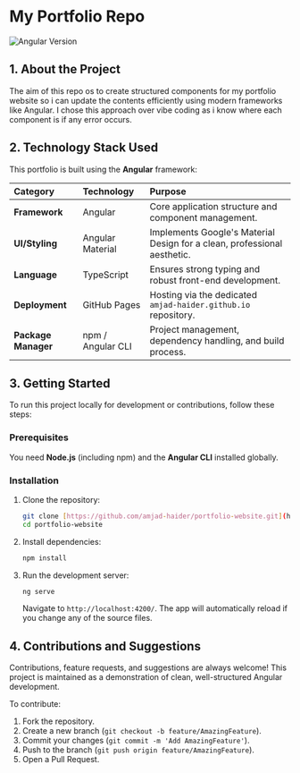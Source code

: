 # My Portfolio Repo

![Angular Version](https://img.shields.io/badge/Angular-v18%2B-red?style=flat-square&logo=angular)

## 1. About the Project

The aim of this repo os to create structured components for my portfolio website so i can update the contents efficiently using modern frameworks like Angular. I chose this approach over vibe coding as i know where each component is if any error occurs.

## 2. Technology Stack Used

This portfolio is built using the **Angular** framework:

Category | Technology | Purpose |
| :--- | :--- | :--- |
| **Framework** | Angular | Core application structure and component management. |
| **UI/Styling** | Angular Material | Implements Google's Material Design for a clean, professional aesthetic. |
| **Language** | TypeScript | Ensures strong typing and robust front-end development. |
| **Deployment** | GitHub Pages | Hosting via the dedicated `amjad-haider.github.io` repository. |
| **Package Manager** | npm / Angular CLI | Project management, dependency handling, and build process. |

## 3. Getting Started

To run this project locally for development or contributions, follow these steps:

### Prerequisites

You need **Node.js** (including npm) and the **Angular CLI** installed globally.

### Installation

1.  Clone the repository:
    ```bash
    git clone [https://github.com/amjad-haider/portfolio-website.git](https://github.com/amjad-haider/portfolio-website.git)
    cd portfolio-website
    ```
2.  Install dependencies:
    ```bash
    npm install
    ```
3.  Run the development server:
    ```bash
    ng serve
    ```
    Navigate to `http://localhost:4200/`. The app will automatically reload if you change any of the source files.


## 4. Contributions and Suggestions

Contributions, feature requests, and suggestions are always welcome! This project is maintained as a demonstration of clean, well-structured Angular development.

To contribute:
1.  Fork the repository.
2.  Create a new branch (`git checkout -b feature/AmazingFeature`).
3.  Commit your changes (`git commit -m 'Add AmazingFeature'`).
4.  Push to the branch (`git push origin feature/AmazingFeature`).
5.  Open a Pull Request.
